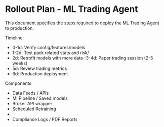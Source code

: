 # Rollout Plan - ML Trading Agent

This document specifies the steps required to deploy the ML Trading Agent to production.

Timeline:
- 0-1d: Verify config/features/models
- 1-2d: Test pack related stats and risk/
- 2d: Retrofit models with more data
-3-4d: Paper trading session (2-5 weeks)
- 5d: Review trading metrics
- 6d: Production deployment

Components:
- Data Feeds / APIs
- Ml Pipeline / Saved models
- Broker API wrapper
- Scheduled Retraining
-
- Compliance Logs / PDF Reports